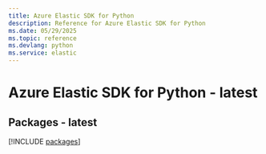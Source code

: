 ```yaml
---
title: Azure Elastic SDK for Python
description: Reference for Azure Elastic SDK for Python
ms.date: 05/29/2025
ms.topic: reference
ms.devlang: python
ms.service: elastic
---
```

# Azure Elastic SDK for Python - latest
## Packages - latest
[!INCLUDE [packages](elastic-index.md)]